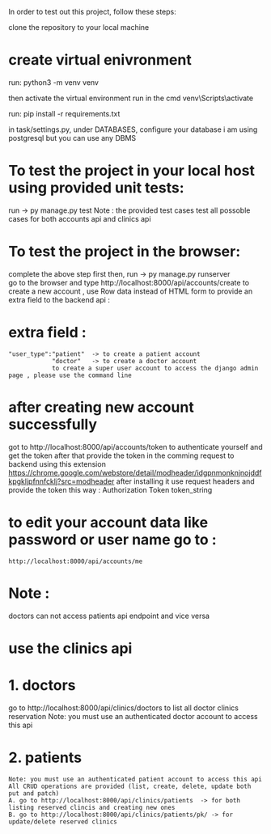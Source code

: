 In order to test out this project, follow these steps:

clone the repository to your local machine
# create virtual enivronment
run: python3 -m venv venv

then activate the virtual environment run in the cmd  venv\Scripts\activate

run: pip install -r requirements.txt

in task/settings.py, under DATABASES, configure your database i am using postgresql but you can use any DBMS 

# To test the project in your local host using provided unit tests:
 
 run ->  py manage.py test 
 Note : the provided test cases test all possoble cases for both accounts api and clinics api 
 
# To test the project in the browser:
complete the above step first then,
  run ->  py manage.py runserver  
go to the browser and type http://localhost:8000/api/accounts/create 
to create a new account , use Row data  instead of HTML form to provide an extra field to the backend api :
# extra field :
    "user_type":"patient"  -> to create a patient account 
                "doctor"   -> to create a doctor account 
                to create a super user account to access the django admin page , please use the command line
# after creating new account successfully 
got to    http://localhost:8000/api/accounts/token  to authenticate yourself and get the token 
after that provide the token in the comming request to backend using this extension 
https://chrome.google.com/webstore/detail/modheader/idgpnmonknjnojddfkpgkljpfnnfcklj?src=modheader 
 after installing it use request headers and provide the token this way :
  Authorization   Token token_string
# to edit your account data like password or user name go to :
    http://localhost:8000/api/accounts/me 

# Note :
  doctors can not access patients api endpoint and vice versa

# use the clinics api 
# 1. doctors 
  go to   http://localhost:8000/api/clinics/doctors  to list all doctor clinics reservation 
  Note: you must use an authenticated doctor account to access this api 
# 2. patients 
    Note: you must use an authenticated patient account to access this api 
    All CRUD operations are provided (list, create, delete, update both put and patch)
    A. go to http://localhost:8000/api/clinics/patients  -> for both listing reserved clincis and creating new ones 
    B. go to http://localhost:8000/api/clinics/patients/pk/ -> for update/delete reserved clinics 

